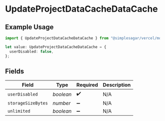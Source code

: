 # UpdateProjectDataCacheDataCache

## Example Usage

```typescript
import { UpdateProjectDataCacheDataCache } from "@simplesagar/vercel/models/updateprojectdatacacheop.js";

let value: UpdateProjectDataCacheDataCache = {
  userDisabled: false,
};
```

## Fields

| Field              | Type               | Required           | Description        |
| ------------------ | ------------------ | ------------------ | ------------------ |
| `userDisabled`     | *boolean*          | :heavy_check_mark: | N/A                |
| `storageSizeBytes` | *number*           | :heavy_minus_sign: | N/A                |
| `unlimited`        | *boolean*          | :heavy_minus_sign: | N/A                |